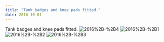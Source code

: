 ```yaml
---
title: "Tank badges and knee pads fitted."
date: 2016-10-01 
---
```

Tank badges and knee pads fitted.﻿
![2016%2B-%2B4](/k100-project/Photos/01-10-2016/2016%2B-%2B4)
![2016%2B-%2B1](/k100-project/Photos/01-10-2016/2016%2B-%2B1)
![2016%2B-%2B2](/k100-project/Photos/01-10-2016/2016%2B-%2B2)
![2016%2B-%2B3](/k100-project/Photos/01-10-2016/2016%2B-%2B3)